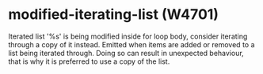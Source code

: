 # modified-iterating-list (W4701)

Iterated list '%s' is being modified inside for loop body, consider
iterating through a copy of it instead. Emitted when items are added or
removed to a list being iterated through. Doing so can result in
unexpected behaviour, that is why it is preferred to use a copy of the
list.
